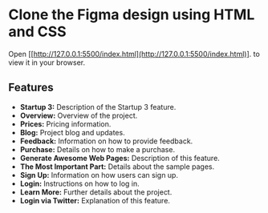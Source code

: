 
# Clone the Figma design using HTML and CSS

Open [[http://127.0.0.1:5500/index.html](http://127.0.0.1:5500/index.html)]. to view it in your browser.


## Features
- **Startup 3:** Description of the Startup 3 feature.
- **Overview:** Overview of the project.
- **Prices:** Pricing information.
- **Blog:** Project blog and updates.
- **Feedback:** Information on how to provide feedback.
- **Purchase:** Details on how to make a purchase.
- **Generate Awesome Web Pages:** Description of this feature.
- **The Most Important Part:** Details about the sample pages.
- **Sign Up:** Information on how users can sign up.
- **Login:** Instructions on how to log in.
- **Learn More:** Further details about the project.
- **Login via Twitter:** Explanation of this feature.

